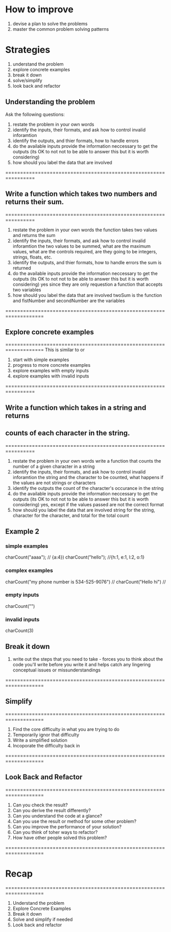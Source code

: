 # How to improve
1. devise a plan to solve the problems
2. master the common problem solving patterns

# Strategies
1. understand the problem
2. explore concrete examples
3. break it down
4. solve/simplify
5. look back and refactor

## Understanding the problem
Ask the following questions:
1. restate the problem in your own words
2. identify the inputs, their formats, and ask how to control invalid inforamtion
3. identify the outputs, and thier formats, how to handle errors 
4. do the available inputs provide the information neccessary to get the outputs (its OK to not not to be able to answer this but it is worth considering)
5. how should you label the data that are involved

 
================================================================
## Write a function which takes two numbers and returns their sum.
================================================================
1. restate the problem in your own words
  the function takes two values and returns the sum
2. identify the inputs, their formats, and ask how to control invalid inforamtion
  the two values to be summed, what are the maximum values, what are the controls required, are they going to be integers,  strings, floats, etc.
3. identify the outputs, and thier formats, how to handle errors 
  the sum is returned
4. do the available inputs provide the information neccessary to get the outputs (its OK to not not to be able to answer this but it is worth considering)
  yes since they are only requestion a function that accepts two variables
5. how should you label the data that are involved
  twoSum is the function and fistNumber and secondNumber are the variables


===================================================================
## Explore concrete examples
===================================================================
This is similar to <User Stories> or <Unit tests>

1. start with simple examples
2. progress to more concrete examples
3. explore examples with empty inputs
4. explore examples with invalid inputs


================================================================
## Write a function which takes in a string and returns 
## counts of each character in the string.
================================================================
1. restate the problem in your own words
  write a function that counts the number of a given character in a string
2. identify the inputs, their formats, and ask how to control invalid inforamtion
  the string and the character to be counted, what happens if the values are not strings or characters
3. identify the outputs
  the count of the character's occurance in the string
4. do the available inputs provide the information neccessary to get the outputs (its OK to not not to be able to answer this but it is worth considering)
  yes, except if the values passed are not the correct format
5. how should you label the data that are involved
  string for the string, character for the character, and total for the total count 

## Example 2

### simple examples
charCount("aaaa"); // {a:4})
charCount("hello"); //{h:1, e:1, l:2, o:1}

### complex examples
charCount("my phone number is 534-525-9076") // 
charCount("Hello hi") // 

### empty inputs
charCount("")

### invalid inputs
charCount(3)


## Break it down
1. write out the steps that you need to take - forces you to think about the code you'll write before you write it and helps catch any lingering conceptual issues or missunderstandings


===================================================================
## Simplify
===================================================================
1. Find the core difficulty in what you are trying to do
2. Temporarily ignor that difficulty
3. Write a simplified solution
4. Incoporate the difficulty back in

===================================================================
## Look Back and Refactor
===================================================================
1.  Can you check the result?
2.  Can you derive the result differently?
3.  Can you understand the code at a glance?
4.  Can you use the result or method for some other problem?
5.  Can you improve the performance of your solution?
6.  Can you think of toher ways to refactor?
7.  How have other people solved this problem?

===================================================================
# Recap
===================================================================

1. Understand the problem
2. Explore Concrete Examples
3. Break it down
4. Solve and simplify if needed
5. Look back and refactor
